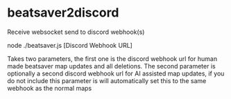 # beatsaver2discord
Receive websocket send to discord webhook(s)

node ./beatsaver.js <Discord Webhook URL> [Discord Webhook URL]

Takes two parameters, the first one is the discord webhook url for human made beatsaver map updates and all deletions.
The second parameter is optionally a second discord webhook url for AI assisted map updates, if you do not include this parameter is will automatically set this to the same webhook as the normal maps
